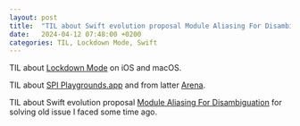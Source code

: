```yaml
---
layout: post
title:  "TIL about Swift evolution proposal Module Aliasing For Disambiguation"
date:   2024-04-12 07:48:00 +0200
categories: TIL, Lockdown Mode, Swift
---
```

TIL about [Lockdown Mode](https://support.apple.com/en-gb/105120) on iOS and macOS.

TIL about [SPI Playgrounds.app](https://swiftpackageindex.com/try-in-a-playground) and from latter [Arena](https://github.com/finestructure/arena).

TIL about Swift evolution proposal [Module Aliasing For Disambiguation](https://github.com/apple/swift-evolution/blob/main/proposals/0339-module-aliasing-for-disambiguation.md) for solving old issue I faced some time ago.
